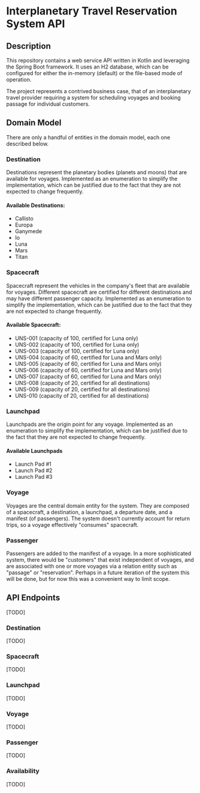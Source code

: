 # Interplanetary Travel Reservation System API


## Description ##
This repository contains a web service API written in Kotlin and leveraging the Spring Boot framework.  It uses an H2 database, which can be configured for either the in-memory (default) or the file-based mode of operation. 

The project represents a contrived business case, that of an interplanetary travel provider requiring a system for scheduling voyages and booking passage for individual customers.


## Domain Model ##
There are only a handful of entities in the domain model, each one described below.

### Destination ###
Destinations represent the planetary bodies (planets and moons) that are available for voyages.  Implemented as an enumeration to simplify the implementation, which can be justified due to the fact that they are not expected to change frequently.

#### Available Destinations: ####
- Callisto
- Europa
- Ganymede
- Io
- Luna
- Mars
- Titan

### Spacecraft ###
Spacecraft represent the vehicles in the company's fleet that are available for voyages.  Different spacecraft are certified for different destinations and may have different passenger capacity.  Implemented as an enumeration to simplify the implementation, which can be justified due to the fact that they are not expected to change frequently.

#### Available Spacecraft: ####
- UNS-001 (capacity of 100, certified for Luna only)
- UNS-002 (capacity of 100, certified for Luna only)
- UNS-003 (capacity of 100, certified for Luna only)
- UNS-004 (capacity of 60, certified for Luna and Mars only)
- UNS-005 (capacity of 60, certified for Luna and Mars only)
- UNS-006 (capacity of 60, certified for Luna and Mars only)
- UNS-007 (capacity of 60, certified for Luna and Mars only)
- UNS-008 (capacity of 20, certified for all destinations)
- UNS-009 (capacity of 20, certified for all destinations)
- UNS-010 (capacity of 20, certified for all destinations)

### Launchpad ###
Launchpads are the origin point for any voyage. Implemented as an enumeration to simplify the implementation, which can be justified due to the fact that they are not expected to change frequently.

#### Available Launchpads ####
- Launch Pad #1
- Launch Pad #2
- Launch Pad #3

### Voyage ###
Voyages are the central domain entity for the system.  They are composed of a spacecraft, a destination, a launchpad, a departure date, and a manifest (of passengers).  The system doesn't currently account for return trips, so a voyage effectively "consumes" spacecraft. 

### Passenger ###
Passengers are added to the manifest of a voyage.  In a more sophisticated system, there would be "customers" that exist independent of voyages, and are associated with one or more voyages via a relation entity such as "passage" or "reservation".  Perhaps in a future iteration of the system this will be done, but for now this was a convenient way to limit scope.

## API Endpoints ##
[TODO]

### Destination ###
[TODO]

### Spacecraft ###
[TODO]

### Launchpad ###
[TODO]

### Voyage ###
[TODO]

### Passenger ###
[TODO]

### Availability ###
[TODO]


